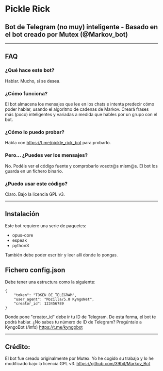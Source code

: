 # Pickle Rick
## Bot de Telegram (no muy) inteligente - Basado en el bot creado por Mutex (@Markov_bot)
---
## FAQ
### ¿Qué hace este bot?
Hablar. Mucho, si se desea.

### ¿Cómo funciona?
El bot almacena los mensajes que lee en los chats e intenta predecir cómo poder hablar, usando el algoritmo de cadenas de Markov.
Creará frases más (poco) inteligentes y variadas a medida que hables por un grupo con el bot.

### ¿Cómo lo puedo probar?
Habla con https://t.me/pickle_rick_bot para probarlo.

### Pero... ¿Puedes ver los mensajes?
No. Podéis ver el código fuente y comprobarlo vosotr@s mism@s. El bot los guarda en un fichero binario.

### ¿Puedo usar este código?
Claro. Bajo la licencia GPL v3.

---

## Instalación
Este bot requiere una serie de paquetes:
* opus-core
* espeak
* python3

También debe poder escribir y leer allí donde lo pongas.

## Fichero config.json

Debe tener una estructura como la siguiente:

```
{
	"token": "TOKEN_DE_TELEGRAM",
	"user_agent": "Mozilla/5.0 KyngoNet",
	"creator_id": 123456789
}
```


Donde pone "creator_id" debe ir tu ID de Telegram. De esta forma, el bot te podrá hablar.
¿No sabes tu número de ID de Telegram? Pregúntale a KyngoBot (/info)
https://t.me/kyngobot

---

## Crédito:
El bot fue creado originalmente por Mutex. Yo he cogido su trabajo y lo he modificado bajo la licencia GPL v3.
https://github.com/39bit/Markov_Bot
